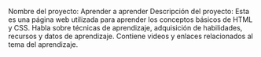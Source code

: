 Nombre del proyecto: Aprender a aprender 
Descripción del proyecto: Esta es una página web utilizada para aprender los conceptos básicos de HTML y CSS.
Habla sobre técnicas de aprendizaje, adquisición de habilidades, recursos y datos de aprendizaje.
Contiene videos y enlaces relacionados al tema del aprendizaje.
